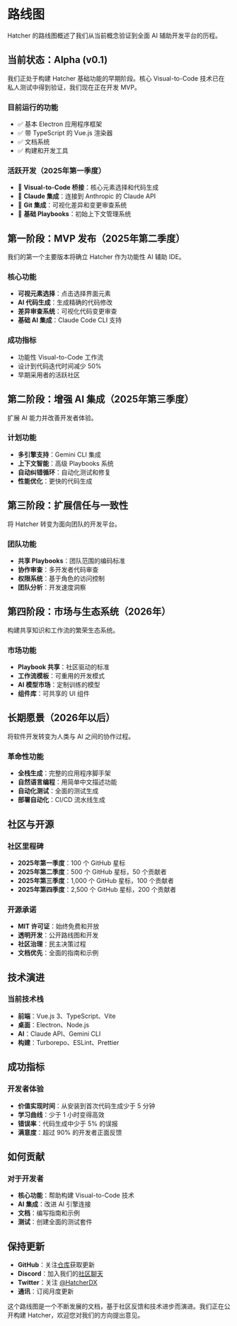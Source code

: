 # 路线图

Hatcher 的路线图概述了我们从当前概念验证到全面 AI 辅助开发平台的历程。

## 当前状态：Alpha (v0.1)

我们正处于构建 Hatcher 基础功能的早期阶段。核心 Visual-to-Code 技术已在私人测试中得到验证，我们现在正在开发 MVP。

### 目前运行的功能

- ✅ 基本 Electron 应用程序框架
- ✅ 带 TypeScript 的 Vue.js 渲染器
- ✅ 文档系统
- ✅ 构建和开发工具

### 活跃开发（2025年第一季度）

- 🔄 **Visual-to-Code 桥接**：核心元素选择和代码生成
- 🔄 **Claude 集成**：连接到 Anthropic 的 Claude API
- 🔄 **Git 集成**：可视化差异和变更审查系统
- 🔄 **基础 Playbooks**：初始上下文管理系统

## 第一阶段：MVP 发布（2025年第二季度）

我们的第一个主要版本将确立 Hatcher 作为功能性 AI 辅助 IDE。

### 核心功能

- **可视元素选择**：点击选择界面元素
- **AI 代码生成**：生成精确的代码修改
- **差异审查系统**：可视化代码变更审查
- **基础 AI 集成**：Claude Code CLI 支持

### 成功指标

- 功能性 Visual-to-Code 工作流
- 设计到代码迭代时间减少 50%
- 早期采用者的活跃社区

## 第二阶段：增强 AI 集成（2025年第三季度）

扩展 AI 能力并改善开发者体验。

### 计划功能

- **多引擎支持**：Gemini CLI 集成
- **上下文智能**：高级 Playbooks 系统
- **自动纠错循环**：自动化测试和修复
- **性能优化**：更快的代码生成

## 第三阶段：扩展信任与一致性

将 Hatcher 转变为面向团队的开发平台。

### 团队功能

- **共享 Playbooks**：团队范围的编码标准
- **协作审查**：多开发者代码审查
- **权限系统**：基于角色的访问控制
- **团队分析**：开发速度洞察

## 第四阶段：市场与生态系统（2026年）

构建共享知识和工作流的繁荣生态系统。

### 市场功能

- **Playbook 共享**：社区驱动的标准
- **工作流模板**：可重用的开发模式
- **AI 模型市场**：定制训练的模型
- **组件库**：可共享的 UI 组件

## 长期愿景（2026年以后）

将软件开发转变为人类与 AI 之间的协作过程。

### 革命性功能

- **全栈生成**：完整的应用程序脚手架
- **自然语言编程**：用简单中文描述功能
- **自动化测试**：全面的测试生成
- **部署自动化**：CI/CD 流水线生成

## 社区与开源

### 社区里程碑

- **2025年第一季度**：100 个 GitHub 星标
- **2025年第二季度**：500 个 GitHub 星标，50 个贡献者
- **2025年第三季度**：1,000 个 GitHub 星标，100 个贡献者
- **2025年第四季度**：2,500 个 GitHub 星标，200 个贡献者

### 开源承诺

- **MIT 许可证**：始终免费和开放
- **透明开发**：公开路线图和开发
- **社区治理**：民主决策过程
- **文档优先**：全面的指南和示例

## 技术演进

### 当前技术栈

- **前端**：Vue.js 3、TypeScript、Vite
- **桌面**：Electron、Node.js
- **AI**：Claude API、Gemini CLI
- **构建**：Turborepo、ESLint、Prettier

## 成功指标

### 开发者体验

- **价值实现时间**：从安装到首次代码生成少于 5 分钟
- **学习曲线**：少于 1 小时变得高效
- **错误率**：代码生成中少于 5% 的误报
- **满意度**：超过 90% 的开发者正面反馈

## 如何贡献

### 对于开发者

- **核心功能**：帮助构建 Visual-to-Code 技术
- **AI 集成**：改进 AI 引擎连接
- **文档**：编写指南和示例
- **测试**：创建全面的测试套件

## 保持更新

- **GitHub**：关注[仓库](https://github.com/HatcherDX/dx-engine)获取更新
- **Discord**：加入我们的[社区聊天](https://discord.gg/hatcher)
- **Twitter**：关注 [@HatcherDX](https://twitter.com/HatcherDX)
- **通讯**：订阅月度更新

这个路线图是一个不断发展的文档，基于社区反馈和技术进步而演进。我们正在公开构建 Hatcher，欢迎您对我们的方向提出意见。
